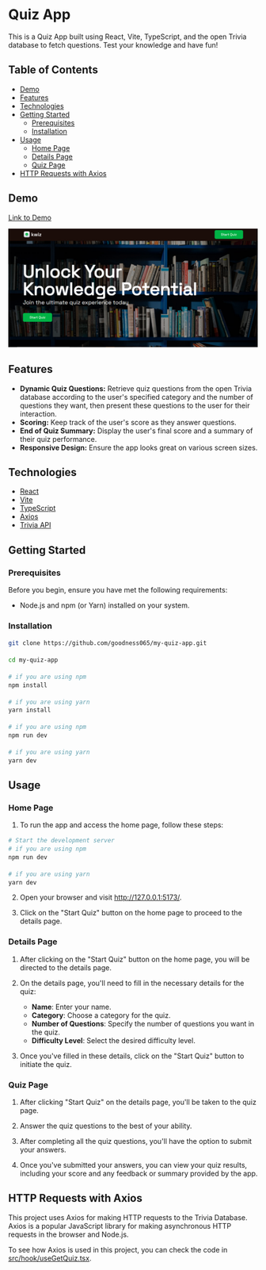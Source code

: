 # Quiz App

This is a Quiz App built using React, Vite, TypeScript, and the open Trivia database to fetch questions. Test your knowledge and have fun!

## Table of Contents

- [Demo](#demo)
- [Features](#features)
- [Technologies](#technologies)
- [Getting Started](#getting-started)
  - [Prerequisites](#prerequisites)
  - [Installation](#installation)
- [Usage](#usage)
  - [Home Page](#home-page)
  - [Details Page](#details-page)
  - [Quiz Page](#quiz-page)
- [HTTP Requests with Axios](#http-requests-with-axios)

## Demo

[Link to Demo](https://goody-quiz.vercel.app/)

![Demo Screenshot](src/assets/image/demo.PNG)

## Features

- **Dynamic Quiz Questions:** Retrieve quiz questions from the open Trivia database according to the user's specified category and the number of questions they want, then present these questions to the user for their interaction.
- **Scoring:** Keep track of the user's score as they answer questions.
- **End of Quiz Summary:** Display the user's final score and a summary of their quiz performance.
- **Responsive Design:** Ensure the app looks great on various screen sizes.

## Technologies

- [React](https://reactjs.org/)
- [Vite](https://vitejs.dev/)
- [TypeScript](https://www.typescriptlang.org/)
- [Axios](https://axios-http.com/)
- [Trivia API](https://opentdb.com/)

## Getting Started

### Prerequisites

Before you begin, ensure you have met the following requirements:

- Node.js and npm (or Yarn) installed on your system.

### Installation

```bash
git clone https://github.com/goodness065/my-quiz-app.git

cd my-quiz-app

# if you are using npm
npm install 

# if you are using yarn
yarn install

# if you are using npm
npm run dev

# if you are using yarn
yarn dev
```

## Usage

### Home Page

1. To run the app and access the home page, follow these steps:

```bash
# Start the development server
# if you are using npm
npm run dev

# if you are using yarn
yarn dev
```

2. Open your browser and visit http://127.0.0.1:5173/.

3. Click on the "Start Quiz" button on the home page to proceed to the details page.

### Details Page

1. After clicking on the "Start Quiz" button on the home page, you will be directed to the details page.

2. On the details page, you'll need to fill in the necessary details for the quiz:

   - **Name**: Enter your name.
   - **Category**: Choose a category for the quiz.
   - **Number of Questions**: Specify the number of questions you want in the quiz.
   - **Difficulty Level**: Select the desired difficulty level.

3. Once you've filled in these details, click on the "Start Quiz" button to initiate the quiz.

### Quiz Page

1. After clicking "Start Quiz" on the details page, you'll be taken to the quiz page.

2. Answer the quiz questions to the best of your ability.

3. After completing all the quiz questions, you'll have the option to submit your answers.

4. Once you've submitted your answers, you can view your quiz results, including your score and any feedback or summary provided by the app.

## HTTP Requests with Axios

This project uses Axios for making HTTP requests to the Trivia Database. Axios is a popular JavaScript library for making asynchronous HTTP requests in the browser and Node.js.

To see how Axios is used in this project, you can check the code in [src/hook/useGetQuiz.tsx](src/hook/useGetQuiz.tsx).
